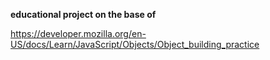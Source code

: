 **educational project on the base of**

https://developer.mozilla.org/en-US/docs/Learn/JavaScript/Objects/Object_building_practice
